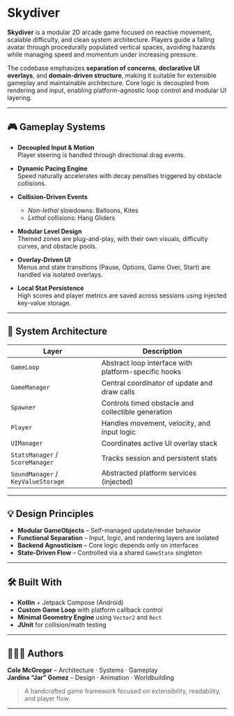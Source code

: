# Skydiver

**Skydiver** is a modular 2D arcade game focused on reactive movement, scalable difficulty, and clean system architecture. Players guide a falling avatar through procedurally populated vertical spaces, avoiding hazards while managing speed and momentum under increasing pressure.

The codebase emphasizes **separation of concerns**, **declarative UI overlays**, and **domain-driven structure**, making it suitable for extensible gameplay and maintainable architecture. Core logic is decoupled from rendering and input, enabling platform-agnostic loop control and modular UI layering.

---

## 🎮 Gameplay Systems

- **Decoupled Input & Motion**  
  Player steering is handled through directional drag events.
  
- **Dynamic Pacing Engine**  
  Speed naturally accelerates with decay penalties triggered by obstacle collisions.

- **Collision-Driven Events**  
  - *Non-lethal* slowdowns: Balloons, Kites  
  - *Lethal* collisions: Hang Gliders

- **Modular Level Design**  
  Themed zones are plug-and-play, with their own visuals, difficulty curves, and obstacle pools.

- **Overlay-Driven UI**  
  Menus and state transitions (Pause, Options, Game Over, Start) are handled via isolated overlays.

- **Local Stat Persistence**  
  High scores and player metrics are saved across sessions using injected key-value storage.

---

## 🧱 System Architecture

| Layer                     | Description                                               |
|--------------------------|-----------------------------------------------------------|
| `GameLoop`               | Abstract loop interface with platform-specific hooks      |
| `GameManager`            | Central coordinator of update and draw calls              |
| `Spawner`                | Controls timed obstacle and collectible generation        |
| `Player`                 | Handles movement, velocity, and input logic               |
| `UIManager`              | Coordinates active UI overlay stack                       |
| `StatsManager` / `ScoreManager` | Tracks session and persistent stats               |
| `SoundManager` / `KeyValueStorage` | Abstracted platform services (injected)      |

---

## 💡 Design Principles

- **Modular GameObjects** – Self-managed update/render behavior  
- **Functional Separation** – Input, logic, and rendering layers are isolated  
- **Backend Agnosticism** – Core logic depends only on interfaces  
- **State-Driven Flow** – Controlled via a shared `GameState` singleton  

---

## 🛠️ Built With

- **Kotlin** + Jetpack Compose (Android)
- **Custom Game Loop** with platform callback control
- **Minimal Geometry Engine** using `Vector2` and `Rect`
- **JUnit** for collision/math testing

---

## 🧑‍🤝‍🧑 Authors

**Cole McGregor** – Architecture · Systems · Gameplay  
**Jardina “Jar” Gomez** – Design · Animation · Worldbuilding

> A handcrafted game framework focused on extensibility, readability, and player flow.

---
